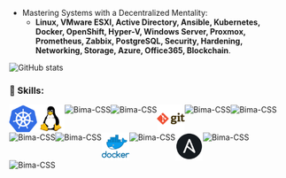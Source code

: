 - Mastering Systems with a Decentralized Mentality:
  - **Linux, VMware ESXI, Active Directory, Ansible, Kubernetes, Docker, OpenShift, Hyper-V, Windows Server, Proxmox, Prometheus, Zabbix, PostgreSQL, Security, Hardening, Networking, Storage, Azure, Office365, Blockchain**.
    
![GitHub stats](https://github-readme-stats.vercel.app/api?username=faruk-guler&show_icons=true&theme=transparent)

### 🔧 Skills:

<img align="left" alt="Kubernetes" width="50px" src="https://raw.githubusercontent.com/github/explore/cebd63002168a05a6a642f309227eefeccd92950/topics/kubernetes/kubernetes.png" />
<img align="left" alt="linux" width="50px" src="https://raw.githubusercontent.com/github/explore/cebd63002168a05a6a642f309227eefeccd92950/topics/linux/linux.png" />
<img align="left" alt="Bima-CSS" height="50" src="https://symbols.getvecta.com/stencil_27/4_active-directory.0d97ea0de6.svg">
<img align="left" alt="Bima-CSS" height="50" src="https://www.logo.wine/a/logo/OpenShift/OpenShift-Logo.wine.svg">
<img align="left" alt="Git" width="50px" src="https://raw.githubusercontent.com/github/explore/80688e429a7d4ef2fca1e82350fe8e3517d3494d/topics/git/git.png" />
<img align="left" alt="Bima-CSS" height="50" src="https://www.rancher.com/assets/img/logos/rancher-suse-logo-stacked-color.svg">
<img align="left" alt="Bima-CSS" height="50" src="https://ict-berlin.de/wp-content/uploads/2024/10/proxmox-logo-stacked-color.svg">
<img align="left" alt="Bima-CSS" height="50" src="https://cdn.worldvectorlogo.com/logos/vmware.svg">
<img align="left" alt="Bima-CSS" height="50" src="https://cdn.jsdelivr.net/gh/devicons/devicon/icons/bash/bash-plain.svg">
<img align="left" alt="docker" width="50px" src="https://raw.githubusercontent.com/github/explore/cebd63002168a05a6a642f309227eefeccd92950/topics/docker/docker.png" />
<img align="left" alt="Bima-CSS" height="50" src="https://cdn.worldvectorlogo.com/logos/windows.svg">
<img align="left" alt="Ansible" width="50px" src="https://raw.githubusercontent.com/github/explore/78df643247d429f6cc873026c0622819ad797942/topics/ansible/ansible.png" />
<img align="left" alt="Bima-CSS" height="50" src="https://ofmark.com/media/45496/catalog/80000811-01.jpg">
<img align="left" alt="Bima-CSS" height="50" src="https://upload.wikimedia.org/wikipedia/commons/2/2f/PowerShell_5.0_icon.png">
<br />
